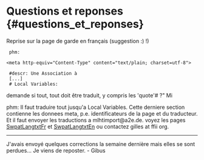 # Questions et reponses {#questions_et_reponses}

Reprise sur la page de garde en français (suggestion :) !)

` phm:`

```{=html}
<meta http-equiv="Content-Type" content="text/plain; charset=utf-8">
```
` #descr: Une Association à`\
` [...]`\
` # Local Variables: `

demande si tout, tout doit être traduit, y compris les \'quote\'\# ?\"
Mi

phm: Il faut traduire tout jusqu\'a Local Variables. Cette derniere
section contienne les donnees meta, p.e. identificateurs de la page et
du traducteur. Et il faut envoyer les traductions a mlhtimport\@a2e.de.
voyez les pages [SwpatLangtxtFr](SwpatLangtxtFr "wikilink") et
[SwpatLangtxtEn](SwpatLangtxtEn "wikilink") ou contactez gilles at ffii
org.

------------------------------------------------------------------------

J\'avais envoyé quelques corrections la semaine dernière mais elles se
sont perdues\... Je viens de reposter. - Gibus
